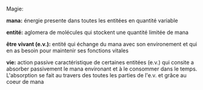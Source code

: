 Magie:

__mana:__
énergie presente dans toutes les entitées en quantité variable

__entité:__
aglomera de molécules qui stockent une quantité limitée de mana

__être vivant (e.v.):__
entité qui échange du mana avec son environement et qui en as besoin pour maintenir ses fonctions vitales

__vie:__
action passive caractéristique de certaines entitées (e.v.) qui consite a absorber passivement le mana environant et à le consommer dans le temps.
L'absorption se fait au travers des toutes les parties de l'e.v. et grâce au coeur de mana


